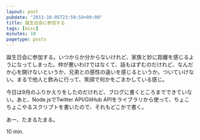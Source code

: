 ```yaml
---
layout: post
pubdate: "2013-10-05T23:59:59+09:00"
title: 誕生日会に参加する
tags: [misc]
minutes: 10
pagetype: posts
---
```

誕生日会に参加する。いつからか分からないけれど、家族と妙に距離を感じるようになってしまった。仲が悪いわけではなくて、話もはずむのだけれど、なんだか心を開けないというか、兄弟との感性の違いを感じるというか。ついていけない。まるで他人と飲みに行って、笑顔で何かをごまかしている感じ。

今日は9月のふりかえりをしたのだけれど、ブログに書くところまでできていない。あと、Node.jsでTwitter API/GitHub APIをライブラリから使って、ちょこちょこやるスクリプトを書いたので、それもどこかで書く。

あー、たまるたまる。

10 min.
